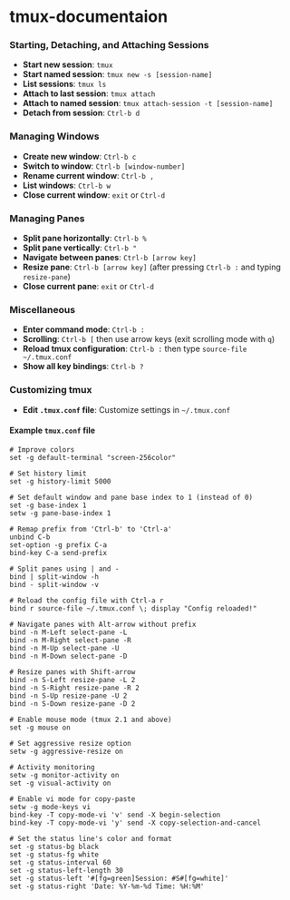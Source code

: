 # tmux-documentaion

### Starting, Detaching, and Attaching Sessions
- **Start new session**: `tmux`
- **Start named session**: `tmux new -s [session-name]`
- **List sessions**: `tmux ls`
- **Attach to last session**: `tmux attach`
- **Attach to named session**: `tmux attach-session -t [session-name]`
- **Detach from session**: `Ctrl-b d`

### Managing Windows
- **Create new window**: `Ctrl-b c`
- **Switch to window**: `Ctrl-b [window-number]`
- **Rename current window**: `Ctrl-b ,`
- **List windows**: `Ctrl-b w`
- **Close current window**: `exit` or `Ctrl-d`

### Managing Panes
- **Split pane horizontally**: `Ctrl-b %`
- **Split pane vertically**: `Ctrl-b "`
- **Navigate between panes**: `Ctrl-b [arrow key]`
- **Resize pane**: `Ctrl-b [arrow key]` (after pressing `Ctrl-b :` and typing `resize-pane`)
- **Close current pane**: `exit` or `Ctrl-d`

### Miscellaneous
- **Enter command mode**: `Ctrl-b :`
- **Scrolling**: `Ctrl-b [` then use arrow keys (exit scrolling mode with `q`)
- **Reload tmux configuration**: `Ctrl-b :` then type `source-file ~/.tmux.conf`
- **Show all key bindings**: `Ctrl-b ?`

### Customizing tmux
- **Edit `.tmux.conf` file**: Customize settings in `~/.tmux.conf`

#### Example `tmux.conf` file

```
# Improve colors
set -g default-terminal "screen-256color"

# Set history limit
set -g history-limit 5000

# Set default window and pane base index to 1 (instead of 0)
set -g base-index 1
setw -g pane-base-index 1

# Remap prefix from 'Ctrl-b' to 'Ctrl-a'
unbind C-b
set-option -g prefix C-a
bind-key C-a send-prefix

# Split panes using | and -
bind | split-window -h
bind - split-window -v

# Reload the config file with Ctrl-a r
bind r source-file ~/.tmux.conf \; display "Config reloaded!"

# Navigate panes with Alt-arrow without prefix
bind -n M-Left select-pane -L
bind -n M-Right select-pane -R
bind -n M-Up select-pane -U
bind -n M-Down select-pane -D

# Resize panes with Shift-arrow
bind -n S-Left resize-pane -L 2
bind -n S-Right resize-pane -R 2
bind -n S-Up resize-pane -U 2
bind -n S-Down resize-pane -D 2

# Enable mouse mode (tmux 2.1 and above)
set -g mouse on

# Set aggressive resize option
setw -g aggressive-resize on

# Activity monitoring
setw -g monitor-activity on
set -g visual-activity on

# Enable vi mode for copy-paste
setw -g mode-keys vi
bind-key -T copy-mode-vi 'v' send -X begin-selection
bind-key -T copy-mode-vi 'y' send -X copy-selection-and-cancel

# Set the status line's color and format
set -g status-bg black
set -g status-fg white
set -g status-interval 60
set -g status-left-length 30
set -g status-left '#[fg=green]Session: #S#[fg=white]'
set -g status-right 'Date: %Y-%m-%d Time: %H:%M'
```
